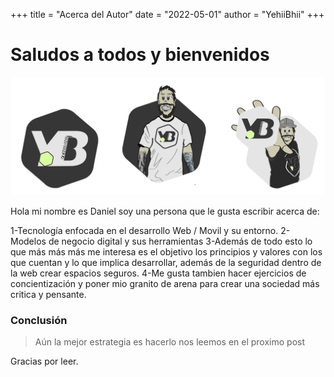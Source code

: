 +++
title = "Acerca del Autor"
date = "2022-05-01"
author = "YehiiBhii"
+++

# Saludos a todos y bienvenidos


![](../../public/img/jv-.png)

Hola mi nombre es Daniel soy una persona que le gusta escribir acerca de:

1-Tecnología enfocada en el desarrollo Web / Movil y su entorno.
2-Modelos de negocio digital y sus herramientas
3-Además de todo esto lo que más más más me interesa es el objetivo
  los principios y valores con los que cuentan y lo que implica desarrollar, además de la seguridad
  dentro de la web crear espacios seguros. 
4-Me gusta tambien hacer ejercicios de concientización y poner mio granito de arena para crear una sociedad más 
  critica y pensante. 
### Conclusión

>Aún la mejor estrategia es hacerlo nos leemos en el proximo post

Gracias por leer.
